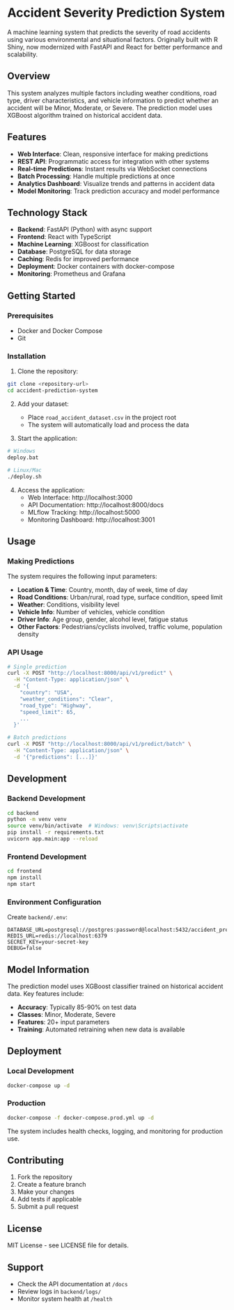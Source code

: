 # Accident Severity Prediction System

A machine learning system that predicts the severity of road accidents using various environmental and situational factors. Originally built with R Shiny, now modernized with FastAPI and React for better performance and scalability.

## Overview

This system analyzes multiple factors including weather conditions, road type, driver characteristics, and vehicle information to predict whether an accident will be Minor, Moderate, or Severe. The prediction model uses XGBoost algorithm trained on historical accident data.

## Features

- **Web Interface**: Clean, responsive interface for making predictions
- **REST API**: Programmatic access for integration with other systems
- **Real-time Predictions**: Instant results via WebSocket connections
- **Batch Processing**: Handle multiple predictions at once
- **Analytics Dashboard**: Visualize trends and patterns in accident data
- **Model Monitoring**: Track prediction accuracy and model performance

## Technology Stack

- **Backend**: FastAPI (Python) with async support
- **Frontend**: React with TypeScript
- **Machine Learning**: XGBoost for classification
- **Database**: PostgreSQL for data storage
- **Caching**: Redis for improved performance
- **Deployment**: Docker containers with docker-compose
- **Monitoring**: Prometheus and Grafana

## Getting Started

### Prerequisites

- Docker and Docker Compose
- Git

### Installation

1. Clone the repository:
```bash
git clone <repository-url>
cd accident-prediction-system
```

2. Add your dataset:
   - Place `road_accident_dataset.csv` in the project root
   - The system will automatically load and process the data

3. Start the application:
```bash
# Windows
deploy.bat

# Linux/Mac
./deploy.sh
```

4. Access the application:
   - Web Interface: http://localhost:3000
   - API Documentation: http://localhost:8000/docs
   - MLflow Tracking: http://localhost:5000
   - Monitoring Dashboard: http://localhost:3001

## Usage

### Making Predictions

The system requires the following input parameters:

- **Location & Time**: Country, month, day of week, time of day
- **Road Conditions**: Urban/rural, road type, surface condition, speed limit
- **Weather**: Conditions, visibility level
- **Vehicle Info**: Number of vehicles, vehicle condition
- **Driver Info**: Age group, gender, alcohol level, fatigue status
- **Other Factors**: Pedestrians/cyclists involved, traffic volume, population density

### API Usage

```bash
# Single prediction
curl -X POST "http://localhost:8000/api/v1/predict" \
  -H "Content-Type: application/json" \
  -d '{
    "country": "USA",
    "weather_conditions": "Clear",
    "road_type": "Highway",
    "speed_limit": 65,
    ...
  }'

# Batch predictions
curl -X POST "http://localhost:8000/api/v1/predict/batch" \
  -H "Content-Type: application/json" \
  -d '{"predictions": [...]}'
```

## Development

### Backend Development

```bash
cd backend
python -m venv venv
source venv/bin/activate  # Windows: venv\Scripts\activate
pip install -r requirements.txt
uvicorn app.main:app --reload
```

### Frontend Development

```bash
cd frontend
npm install
npm start
```

### Environment Configuration

Create `backend/.env`:

```env
DATABASE_URL=postgresql://postgres:password@localhost:5432/accident_prediction
REDIS_URL=redis://localhost:6379
SECRET_KEY=your-secret-key
DEBUG=false
```

## Model Information

The prediction model uses XGBoost classifier trained on historical accident data. Key features include:

- **Accuracy**: Typically 85-90% on test data
- **Classes**: Minor, Moderate, Severe
- **Features**: 20+ input parameters
- **Training**: Automated retraining when new data is available

## Deployment

### Local Development
```bash
docker-compose up -d
```

### Production
```bash
docker-compose -f docker-compose.prod.yml up -d
```

The system includes health checks, logging, and monitoring for production use.

## Contributing

1. Fork the repository
2. Create a feature branch
3. Make your changes
4. Add tests if applicable
5. Submit a pull request

## License

MIT License - see LICENSE file for details.

## Support

- Check the API documentation at `/docs`
- Review logs in `backend/logs/`
- Monitor system health at `/health`